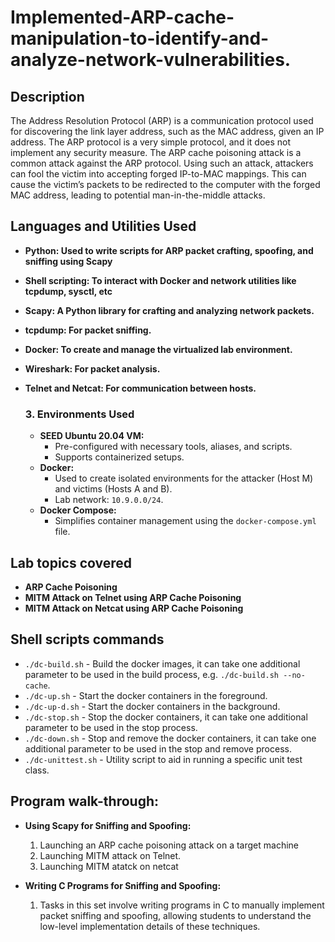 <h1>Implemented-ARP-cache-manipulation-to-identify-and-analyze-network-vulnerabilities.</h1>



<h2>Description</h2>
The Address Resolution Protocol (ARP) is a communication protocol used for discovering the link layer
address, such as the MAC address, given an IP address. The ARP protocol is a very simple protocol, and
it does not implement any security measure. The ARP cache poisoning attack is a common attack against
the ARP protocol. Using such an attack, attackers can fool the victim into accepting forged IP-to-MAC
mappings. This can cause the victim’s packets to be redirected to the computer with the forged MAC
address, leading to potential man-in-the-middle attacks.
<br />


<h2>Languages and Utilities Used</h2>

- <b>Python: Used to write scripts for ARP packet crafting, spoofing, and sniffing using Scapy</b> 
- <b>Shell scripting: To interact with Docker and network utilities like tcpdump, sysctl, etc</b>
- <b>Scapy: A Python library for crafting and analyzing network packets.</b>
- <b>tcpdump: For packet sniffing.</b>
- <b>Docker: To create and manage the virtualized lab environment.</b>
- <b>Wireshark: For packet analysis.</b>
- <b>Telnet and Netcat: For communication between hosts.</b>

    <h3>3. Environments Used</h3>
    <ul>
        <li>
            <strong>SEED Ubuntu 20.04 VM:</strong>
            <ul>
                <li>Pre-configured with necessary tools, aliases, and scripts.</li>
                <li>Supports containerized setups.</li>
            </ul>
        </li>
        <li>
            <strong>Docker:</strong>
            <ul>
                <li>Used to create isolated environments for the attacker (Host M) and victims (Hosts A and B).</li>
                <li>Lab network: <code>10.9.0.0/24</code>.</li>
            </ul>
        </li>
        <li>
            <strong>Docker Compose:</strong>
            <ul>
                <li>Simplifies container management using the <code>docker-compose.yml</code> file.</li>
            </ul>
        </li>
    </ul>

<h2> Lab topics covered</h2>

- <b>ARP Cache Poisoning</b>
- <b>MITM Attack on Telnet using ARP Cache Poisoning</b>
- <b>MITM Attack on Netcat using ARP Cache Poisoning</b>


<h2>Shell scripts commands</h2>

- `./dc-build.sh` - Build the docker images, it can take one additional parameter to be used in the build process, e.g. `./dc-build.sh --no-cache`.
- `./dc-up.sh` - Start the docker containers in the foreground.
- `./dc-up-d.sh` - Start the docker containers in the background.
- `./dc-stop.sh` - Stop the docker containers, it can take one additional parameter to be used in the stop process.
- `./dc-down.sh` - Stop and remove the docker containers, it can take one additional parameter to be used in the stop and remove process.
- `./dc-unittest.sh` - Utility script to aid in running a specific unit test class.

<h2>Program walk-through:</h2>

- <b> Using Scapy for Sniffing and Spoofing:</b>

     1. Launching an ARP cache poisoning attack on a target machine<br>
     2. Launching MITM attack on Telnet.<br>
     3. Launching MITM atatck on netcat<br>
 

- <b> Writing C Programs for Sniffing and Spoofing:</b>
 
     1. Tasks in this set involve writing programs in C to manually implement packet sniffing and spoofing, allowing students to understand the
          low-level implementation details of these techniques.<br>

